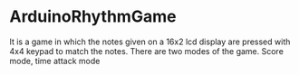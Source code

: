 # ArduinoRhythmGame
It is a game in which the notes given on a 16x2 lcd display are pressed with 4x4 keypad to match the notes.
There are two modes of the game.
Score mode, time attack mode
